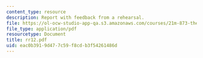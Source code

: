 ```yaml
---
content_type: resource
description: Report with feedback from a rehearsal.
file: https://ol-ocw-studio-app-qa.s3.amazonaws.com/courses/21m-873-theater-arts-topics-suburbia-january-iap-2008/eac0b3919d477c59f8cdb3f54261486d_rr12.pdf
file_type: application/pdf
resourcetype: Document
title: rr12.pdf
uid: eac0b391-9d47-7c59-f8cd-b3f54261486d
---
```


